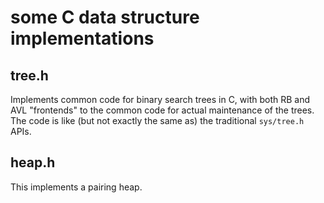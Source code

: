 # some C data structure implementations

## tree.h

Implements common code for binary search trees in C, with both RB
and AVL "frontends" to the common code for actual maintenance of
the trees. The code is like (but not exactly the same as) the
traditional `sys/tree.h` APIs.

## heap.h

This implements a pairing heap.
